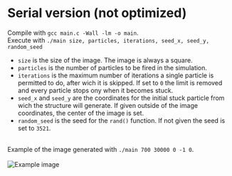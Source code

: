 # Serial version (not optimized)

Compile with `gcc main.c -Wall -lm -o main`.
<br>
Execute with `./main size, particles, iterations, seed_x, seed_y, random_seed`
- `size` is the size of the image. The image is always a square.
- `particles` is the number of particles to be fired in the simulation.
- `iterations` is the maximum number of iterations a single particle is permitted to do, after wich it is skipped. If set to `0` the limit is removed and every particle stops ony when it becomes stuck.
- `seed_x` and `seed_y` are the coordinates for the initial stuck particle from wich the structure will generate. If given outside of the image coordinates, the center of the image is set.
- `random_seed` is the seed for the `rand()` function. If not given the seed is set to `3521`.

<br> Example of the image generated with `./main 700 30000 0 -1 0`.
<br> <br> 
<img src="https://user-images.githubusercontent.com/62235561/220996882-1d3b86b7-cba0-4119-a20c-ef0e6e8e88b7.png" title="Example image">
